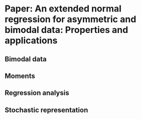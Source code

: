 # Paper: An extended normal regression for asymmetric and bimodal data: Properties and applications

## Bimodal data
## Moments 
## Regression analysis 
## Stochastic representation
